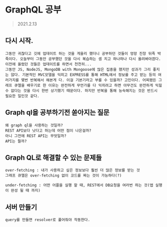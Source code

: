 # GraphQL 공부

> 2021.2.13

## 다시 시작.

    그동안 귀찮다고 깃에 업데이트 하는 것을 게을리 했더니 공부하던 것들이 엉망 진창 뒤죽 박죽이다. 오늘부터 그동안 공부했던 것을 다시 복습하는 셈 치고 하나하나 다시 올려봐야겠다. 이전에 올렸던 것들은 업데이트를 하면서 천천히...
    그동안 JS, NodeJS, MongoDB with Mongoose에 많은 집중을 했지만 성과가 그리 좋지는 않다. 기본적인 MVC모델을 익히고 EXPRESS를 통해 HTML에서 정보를 주고 받는 등의 여러가지를 몇번 반복해서 해본게 다. 이걸 기본기라고 부를 수 있을까? 고민이다. 어찌됐든 그래프 큐엘을 배우기로 한 이유는 완전하게 무언가를 다 익히려고 하면 아무건도 완전하게 익힐 수 없다는 것을 다시 한번 상기했기 때문이다. 하지만 반복을 통해 능숙해지는 것은 반드시 필요한 일인것 같다.

## Graph ql을 공부하기전 쏟아지는 질문

    왜 graph ql을 사용하는 것일까?
    REST API보다 낫다고 하는데 어떤 점이 나은걸까?
    아니 그전에 REST API는 무엇일까?
    API는 뭘까?

## Graph QL로 해결할 수 있는 문제들

    over-fetching : 내가 사용하고 싶은 정보보다 훨씬 더 많은 정보를 받는 것
    그래프 큐엘은 over-fetching 없이 코드를 짜는 것이 가능하다(?)

    under-fetching : 어떤 어플을 실행 할 때, REST에서 DB요청을 여러번 하는 것(앱 실행이 완성 될 때 까지)

## 서버 만들기

    query를 만들면 resolver로 풀어줘야 작동한다.
